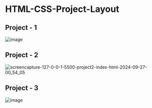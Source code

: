 # HTML-CSS-Project-Layout
## Project - 1
![image](https://github.com/user-attachments/assets/4b01f9c3-0500-4f48-b285-4960ba8cb6a3)
## Project - 2
![screencapture-127-0-0-1-5500-project2-index-html-2024-09-27-00_54_05](https://github.com/user-attachments/assets/0e318e54-f68e-4b96-9319-0f992567b391)
## Project - 3
![image](https://github.com/user-attachments/assets/b48bd11c-d0e5-4323-9a2a-054fe56b116f)
